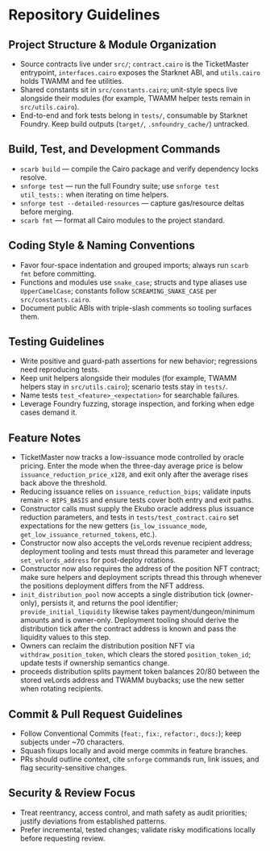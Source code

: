 # Repository Guidelines

## Project Structure & Module Organization

- Source contracts live under `src/`; `contract.cairo` is the TicketMaster entrypoint, `interfaces.cairo` exposes the Starknet ABI, and `utils.cairo` holds TWAMM and fee utilities.
- Shared constants sit in `src/constants.cairo`; unit-style specs live alongside their modules (for example, TWAMM helper tests remain in `src/utils.cairo`).
- End-to-end and fork tests belong in `tests/`, consumable by Starknet Foundry. Keep build outputs (`target/`, `.snfoundry_cache/`) untracked.

## Build, Test, and Development Commands

- `scarb build` — compile the Cairo package and verify dependency locks resolve.
- `snforge test` — run the full Foundry suite; use `snforge test util_tests::` when iterating on time helpers.
- `snforge test --detailed-resources` — capture gas/resource deltas before merging.
- `scarb fmt` — format all Cairo modules to the project standard.

## Coding Style & Naming Conventions

- Favor four-space indentation and grouped imports; always run `scarb fmt` before committing.
- Functions and modules use `snake_case`; structs and type aliases use `UpperCamelCase`; constants follow `SCREAMING_SNAKE_CASE` per `src/constants.cairo`.
- Document public ABIs with triple-slash comments so tooling surfaces them.

## Testing Guidelines

- Write positive and guard-path assertions for new behavior; regressions need reproducing tests.
- Keep unit helpers alongside their modules (for example, TWAMM helpers stay in `src/utils.cairo`); scenario tests stay in `tests/`.
- Name tests `test_<feature>_<expectation>` for searchable failures.
- Leverage Foundry fuzzing, storage inspection, and forking when edge cases demand it.

## Feature Notes

- TicketMaster now tracks a low-issuance mode controlled by oracle pricing. Enter the mode when the three-day average price is below `issuance_reduction_price_x128`, and exit only after the average rises back above the threshold.
- Reducing issuance relies on `issuance_reduction_bips`; validate inputs remain `< BIPS_BASIS` and ensure tests cover both entry and exit paths.
- Constructor calls must supply the Ekubo oracle address plus issuance reduction parameters, and tests in `tests/test_contract.cairo` set expectations for the new getters (`is_low_issuance_mode`, `get_low_issuance_returned_tokens`, etc.).
- Constructor now also accepts the veLords revenue recipient address; deployment tooling and tests must thread this parameter and leverage `set_velords_address` for post-deploy rotations.
- Constructor now also requires the address of the position NFT contract; make sure helpers and deployment scripts thread this through whenever the positions deployment differs from the NFT address.
- `init_distribution_pool` now accepts a single distribution tick (owner-only), persists it, and returns the pool identifier; `provide_initial_liquidity` likewise takes payment/dungeon/minimum amounts and is owner-only. Deployment tooling should derive the distribution tick after the contract address is known and pass the liquidity values to this step.
- Owners can reclaim the distribution position NFT via `withdraw_position_token`, which clears the stored `position_token_id`; update tests if ownership semantics change.
- proceeds distribution splits payment token balances 20/80 between the stored veLords address and TWAMM buybacks; use the new setter when rotating recipients.

## Commit & Pull Request Guidelines

- Follow Conventional Commits (`feat:`, `fix:`, `refactor:`, `docs:`); keep subjects under ~70 characters.
- Squash fixups locally and avoid merge commits in feature branches.
- PRs should outline context, cite `snforge` commands run, link issues, and flag security-sensitive changes.

## Security & Review Focus

- Treat reentrancy, access control, and math safety as audit priorities; justify deviations from established patterns.
- Prefer incremental, tested changes; validate risky modifications locally before requesting review.
